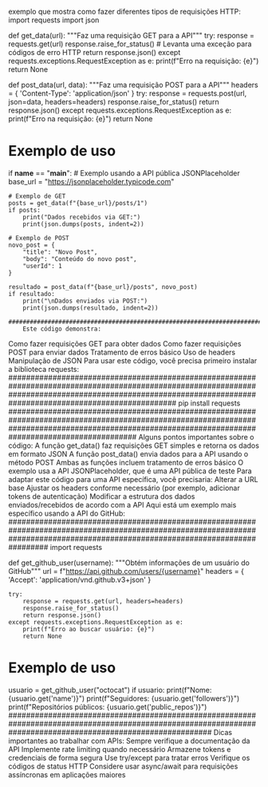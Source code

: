 exemplo que mostra como fazer diferentes tipos de requisições HTTP:
import requests
import json

def get_data(url):
    """Faz uma requisição GET para a API"""
    try:
        response = requests.get(url)
        response.raise_for_status()  # Levanta uma exceção para códigos de erro HTTP
        return response.json()
    except requests.exceptions.RequestException as e:
        print(f"Erro na requisição: {e}")
        return None

def post_data(url, data):
    """Faz uma requisição POST para a API"""
    headers = {
        'Content-Type': 'application/json'
    }
    try:
        response = requests.post(url, json=data, headers=headers)
        response.raise_for_status()
        return response.json()
    except requests.exceptions.RequestException as e:
        print(f"Erro na requisição: {e}")
        return None

# Exemplo de uso
if __name__ == "__main__":
    # Exemplo usando a API pública JSONPlaceholder
    base_url = "https://jsonplaceholder.typicode.com"
    
    # Exemplo de GET
    posts = get_data(f"{base_url}/posts/1")
    if posts:
        print("Dados recebidos via GET:")
        print(json.dumps(posts, indent=2))
    
    # Exemplo de POST
    novo_post = {
        "title": "Novo Post",
        "body": "Conteúdo do novo post",
        "userId": 1
    }
    
    resultado = post_data(f"{base_url}/posts", novo_post)
    if resultado:
        print("\nDados enviados via POST:")
        print(json.dumps(resultado, indent=2))
        ###########################################################################################################################################################################################################
        Este código demonstra:
Como fazer requisições GET para obter dados
Como fazer requisições POST para enviar dados
Tratamento de erros básico
Uso de headers
Manipulação de JSON
Para usar este código, você precisa primeiro instalar a biblioteca requests:
##############################################################################################################################################################################################################
pip install requests
#####################################################################################################################################################################################################
Alguns pontos importantes sobre o código:
A função get_data() faz requisições GET simples e retorna os dados em formato JSON
A função post_data() envia dados para a API usando o método POST
Ambas as funções incluem tratamento de erros básico
O exemplo usa a API JSONPlaceholder, que é uma API pública de teste
Para adaptar este código para uma API específica, você precisaria:
Alterar a URL base
Ajustar os headers conforme necessário (por exemplo, adicionar tokens de autenticação)
Modificar a estrutura dos dados enviados/recebidos de acordo com a API
Aqui está um exemplo mais específico usando a API do GitHub:
#################################################################################################################################################################################
import requests

def get_github_user(username):
    """Obtém informações de um usuário do GitHub"""
    url = f"https://api.github.com/users/{username}"
    headers = {
        'Accept': 'application/vnd.github.v3+json'
    }
    
    try:
        response = requests.get(url, headers=headers)
        response.raise_for_status()
        return response.json()
    except requests.exceptions.RequestException as e:
        print(f"Erro ao buscar usuário: {e}")
        return None

# Exemplo de uso
usuario = get_github_user("octocat")
if usuario:
    print(f"Nome: {usuario.get('name')}")
    print(f"Seguidores: {usuario.get('followers')}")
    print(f"Repositórios públicos: {usuario.get('public_repos')}")
    ##############################################################################################################################################################
    Dicas importantes ao trabalhar com APIs:
Sempre verifique a documentação da API
Implemente rate limiting quando necessário
Armazene tokens e credenciais de forma segura
Use try/except para tratar erros
Verifique os códigos de status HTTP
Considere usar async/await para requisições assíncronas em aplicações maiores
